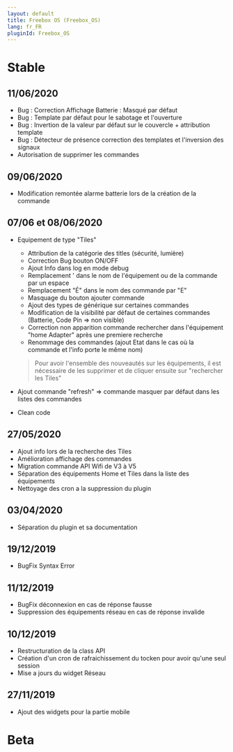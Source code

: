 ```yaml
---
layout: default
title: Freebox OS (Freebox_OS)
lang: fr_FR
pluginId: Freebox_OS
---
```


# Stable
## 11/06/2020
* Bug : Correction Affichage Batterie : Masqué par défaut
* Bug : Template par défaut pour le sabotage et l'ouverture
* Bug : Invertion de la valeur par défaut sur le couvercle + attribution template
* Bug : Détecteur de présence correction des templates et l'inversion des signaux
* Autorisation de supprimer les commandes

## 09/06/2020
* Modification remontée alarme batterie lors de la création de la commande

## 07/06 et 08/06/2020
* Equipement de type "Tiles"
    * Attribution de la catégorie des titles (sécurité, lumière)
    * Correction Bug bouton ON/OFF
	* Ajout Info dans log en mode debug
    * Remplacement ' dans le nom de l'équipement ou de la commande par un espace
    * Remplacement "É" dans le nom des commande par "E"
	* Masquage du bouton ajouter commande
	* Ajout des types de générique sur certaines commandes
	* Modification de la visibilité par défaut de certaines commandes (Batterie, Code Pin => non visible)
	* Correction non apparition commande rechercher dans l'équipement "home Adapter" après une premiere recherche
	* Renommage des commandes (ajout Etat dans le cas où la commande et l'info porte le même nom)
    > Pour avoir l'ensemble des nouveautés sur les équipements, il est nécessaire de les supprimer et de cliquer ensuite sur "rechercher les Tiles"

* Ajout commande "refresh" => commande masquer par défaut dans les listes des commandes
* Clean code

## 27/05/2020
* Ajout info lors de la recherche des Tiles
* Amélioration affichage des commandes
* Migration commande API Wifi de V3 à V5
* Séparation des équipements Home et Tiles dans la liste des équipements
* Nettoyage des cron a la suppression du plugin

## 03/04/2020
* Séparation du plugin et sa documentation

## 19/12/2019
* BugFix Syntax Error

## 11/12/2019
* BugFix déconnexion en cas de réponse fausse
* Suppression des équipements réseau en cas de réponse invalide

## 10/12/2019
* Restructuration de la class API
* Création d'un cron de rafraichissement du tocken pour avoir qu'une seul session
* Mise a jours du widget Réseau

## 27/11/2019
* Ajout des widgets pour la partie mobile

# Beta


